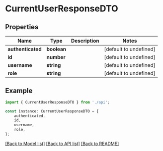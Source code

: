 # CurrentUserResponseDTO


## Properties

Name | Type | Description | Notes
------------ | ------------- | ------------- | -------------
**authenticated** | **boolean** |  | [default to undefined]
**id** | **number** |  | [default to undefined]
**username** | **string** |  | [default to undefined]
**role** | **string** |  | [default to undefined]

## Example

```typescript
import { CurrentUserResponseDTO } from './api';

const instance: CurrentUserResponseDTO = {
    authenticated,
    id,
    username,
    role,
};
```

[[Back to Model list]](../README.md#documentation-for-models) [[Back to API list]](../README.md#documentation-for-api-endpoints) [[Back to README]](../README.md)
